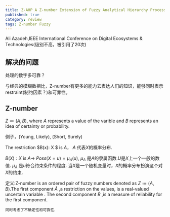 ```yaml
---
title: Z-AHP A Z-number Extension of Fuzzy Analytical Hierarchy Process
published: true
category: review
tags: Z-number Fuzzy
---
```


Ali Azadeh,IEEE International Conference on Digital Ecosystems & Technologies(级别不高，被引用了20次)

## 解决的问题

处理的数字多可靠？

与经典的模糊数相比，Z-number有更多的能力去表达人们的知识，能够同时表示restraint(制约因素？)和可靠性。

## Z-number

$Z\coloneqq (A,B)$, where $A$ represents a value of the varible and $B$ represents an idea of certainty or probability.

例子，(Young, Likely), (Short, Surely)

The restriction $B(x): X $ is $A$， $A$ 代表$X$的概率分布.

$B(X):X$ is $A\to$ $Poss(X=u)=\mu_A(u)$, $\mu_A$ 是$A$的隶属函数.$U$是$X$上一个一般的数值. $\mu_A$ 是$u$符合约束条件的程度.
当$X$是一个随机变量时，$X$的概率分布扮演这个对$X$的约束.

定义:Z-number is an ordered pair of fuzzy numbers denoted as $Z\coloneqq (A,B)$.The first component $\tilde{A}$ ,a restriction on the values, is a real-valued uncertain variable . The second component $\tilde{B}$ ,is a measure of reliability for the first component.

`同时考虑了不确定性和可靠性`.
